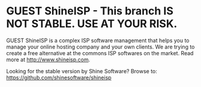 GUEST ShineISP - This branch IS NOT STABLE. USE AT YOUR RISK.
==========

GUEST ShineISP is a complex ISP software management that helps you to manage your online hosting company and your own clients. We are trying to create a free alternative at the commons ISP softwares on the market. Read more at http://www.shineisp.com.

Looking for the stable version by Shine Software? Browse to: https://github.com/shinesoftware/shineisp
